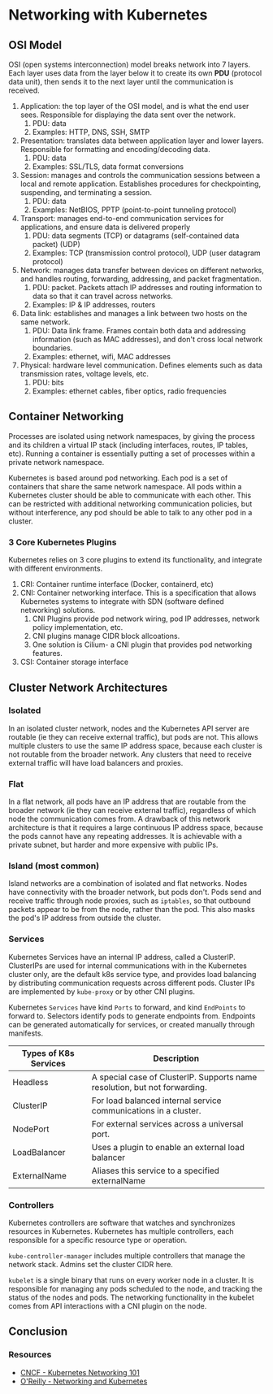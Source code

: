 # Networking with Kubernetes

## OSI Model

OSI (open systems interconnection) model breaks network into 7 layers. Each layer uses data from the layer below it to create its own **PDU** (protocol data unit), then sends it to the next layer until the communication is received.
1. Application: the top layer of the OSI model, and is what the end user sees. Responsible for displaying the data sent over the network.
   1. PDU: data
   2. Examples: HTTP, DNS, SSH, SMTP
2. Presentation: translates data between application layer and lower layers. Responsible for formatting and encoding/decoding data.
   1. PDU: data
   2. Examples: SSL/TLS, data format conversions
3. Session: manages and controls the communication sessions between a local and remote application. Establishes procedures for checkpointing, suspending, and terminating a session.
   1. PDU: data
   2. Examples: NetBIOS, PPTP (point-to-point tunneling protocol) 
4. Transport: manages end-to-end communication services for applications, and ensure data is delivered properly
   1. PDU: data segments (TCP) or datagrams (self-contained data packet) (UDP)
   2. Examples: TCP (transmission control protocol), UDP (user datagram protocol)
5. Network: manages data transfer between devices on different networks, and handles routing, forwarding, addressing, and packet fragmentation.
   1. PDU: packet. Packets attach IP addresses and routing information to data so that it can travel across networks.
   2. Examples: IP & IP addresses, routers
6. Data link: establishes and manages a link between two hosts on the same network.
   1. PDU: Data link frame. Frames contain both data and addressing information (such as MAC addresses), and don't cross local network boundaries.
   2. Examples: ethernet, wifi, MAC addresses
7. Physical: hardware level communication. Defines elements such as data transmission rates, voltage levels, etc.
   1. PDU: bits
   2. Examples: ethernet cables, fiber optics, radio frequencies


## Container Networking 
Processes are isolated using network namespaces, by giving the process and its children a virtual IP stack (including interfaces, routes, IP tables, etc). Running a container is essentially putting a set of processes within a private network namespace. 

Kubernetes is based around pod networking. Each pod is a set of containers that share the same network namespace. All pods within a Kubernetes cluster should be able to communicate with each other. This can be restricted with additional networking communication policies, but without interference, any pod should be able to talk to any other pod in a cluster.

### 3 Core Kubernetes Plugins
Kubernetes relies on 3 core plugins to extend its functionality, and integrate with different environments. 

1. CRI: Container runtime interface (Docker, containerd, etc)
2. CNI: Container networking interface. This is a specification that allows Kubernetes systems to integrate with SDN (software defined networking) solutions.
   1. CNI Plugins provide pod network wiring, pod IP addresses, network policy implementation, etc.
   2. CNI plugins manage CIDR block allcoations.
   2. One solution is Cilium-  a CNI plugin that provides pod networking features.
3. CSI: Container storage interface

## Cluster Network Architectures
### Isolated 
In an isolated cluster network, nodes and the Kubernetes API server are routable (ie they can receive external traffic), but pods are not. This allows multiple clusters to use the same IP address space, because each cluster is not routable from the broader network. Any clusters that need to receive external traffic will have load balancers and proxies.

### Flat
In a flat network, all pods have an IP address that are routable from the broader network (ie they can receive external traffic), regardless of which node the communication comes from. A drawback of this network architecture is that it requires a large continuous IP address space, because the pods cannot have any repeating addresses. It is achievable with a private subnet, but harder and more expensive with public IPs. 

### Island (most common)
Island networks are a combination of isolated and flat networks. Nodes have connectivity with the broader network, but pods don't. Pods send and receive traffic through node proxies, such as `iptables`, so that outbound packets appear to be from the node, rather than the pod. This also masks the pod's IP address from outside the cluster.


### Services
Kubernetes Services have an internal IP address, called a ClusterIP. ClusterIPs are used for internal communications with in the Kubernetes cluster only, are the default k8s service type, and provides load balancing by distributing communication requests across different pods. Cluster IPs are implemented by `kube-proxy` or by other CNI plugins. 

Kubernetes `Services` have kind `Ports` to forward, and kind `EndPoints` to forward to. Selectors identify pods to generate endpoints from. Endpoints can be generated automatically for services, or created manually through manifests.


| Types of K8s Services | Description                                                                |
|-----------------------|----------------------------------------------------------------------------|
| Headless              | A special case of ClusterIP. Supports name resolution, but not forwarding. |
| ClusterIP             | For load balanced internal service communications in a cluster.            |
| NodePort              | For external services across a universal port.                             |
| LoadBalancer          | Uses a plugin to enable an external load balancer                          |
| ExternalName          | Aliases this service to a specified externalName                           |


### Controllers
Kubernetes controllers are software that watches and synchronizes resources in Kubernetes. Kubernetes has multiple controllers, each responsible for a specific resource type or operation.

`kube-controller-manager` includes multiple controllers that manage the network stack. Admins set the cluster CIDR here. 

`kubelet` is a single binary that runs on every worker node in a cluster. It is responsible for managing any pods scheduled to the node, and tracking the status of the nodes and pods. The networking functionality in the kubelet comes from API interactions with a CNI plugin on the node.


## Conclusion 


### Resources
* [CNCF - Kubernetes Networking 101](https://www.youtube.com/watch?v=cUGXu2tiZMc)
* [O'Reilly - Networking and Kubernetes](https://learning.oreilly.com/library/view/networking-and-kubernetes/9781492081647/preface01.html)

[//]: # (* [CNCF - Kubernetes Networking Deep Dive]&#40;https://www.youtube.com/watch?v=tq9ng_Nz9j8&#41;)


